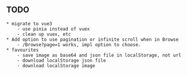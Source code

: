 ## TODO

    * migrate to vue3
	    - use pinia instead of vuex
	    - clean up vuex, etc
    * Add option to use pagination or infinite scroll when in Browse
        - /Browse?page=1 works, impl option to choose.
    * favourites
        - save image as base64 and json file in localStorage, not url
        - download localStorage json file
        - download localStorage image
